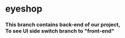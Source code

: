 # eyeshop

### This branch contains back-end of our project, <br> To see UI side switch branch to "front-end" 
